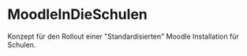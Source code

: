 # MoodleInDieSchulen
Konzept für den Rollout einer "Standardisierten" Moodle Installation für Schulen.
